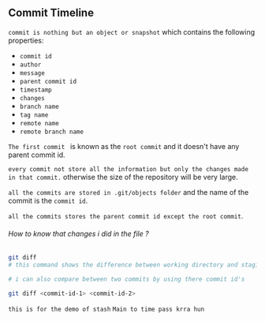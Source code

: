 ## Commit Timeline

`commit is nothing but an object or snapshot` which contains the following properties:

- `commit id`
- `author`
- `message`
- `parent commit id`
- `timestamp`
- `changes`
- `branch name`
- `tag name`
- `remote name`
- `remote branch name`

`The first commit ` is known as the `root commit` and it doesn't have any parent commit id.

`every commit not store all the information but only the changes made in that commit.` otherwise the size of the repository will be very large.

`all the commits are stored in .git/objects folder` and the name of the commit is the `commit id`.

`all the commits stores the parent commit id except the root commit`.

###### How to know that changes i did in the file ?

```bash
git diff
# this command shows the difference between working directory and staging area.(current version and the last commit version)

# i can also compare between two commits by using there commit id's

git diff <commit-id-1> <commit-id-2>
```

`this is for the demo of stash`
`Main to time pass krra hun`
